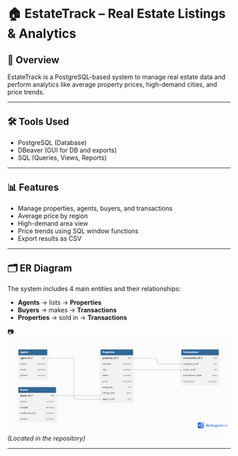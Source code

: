 # 🏠 EstateTrack – Real Estate Listings & Analytics

## 📌 Overview
EstateTrack is a PostgreSQL-based system to manage real estate data and perform analytics like average property prices, high-demand cities, and price trends.

---

## 🛠️ Tools Used
- PostgreSQL (Database)
- DBeaver (GUI for DB and exports)
- SQL (Queries, Views, Reports)

---

## 📊 Features
- Manage properties, agents, buyers, and transactions
- Average price by region
- High-demand area view
- Price trends using SQL window functions
- Export results as CSV

---

## 🗂️ ER Diagram

The system includes 4 main entities and their relationships:

- **Agents** → lists → **Properties**  
- **Buyers** → makes → **Transactions**  
- **Properties** → sold in → **Transactions**

📷 *![ER Diagram](er_diagram_estate_track.png)*  
*(Located in the repository)*

---


